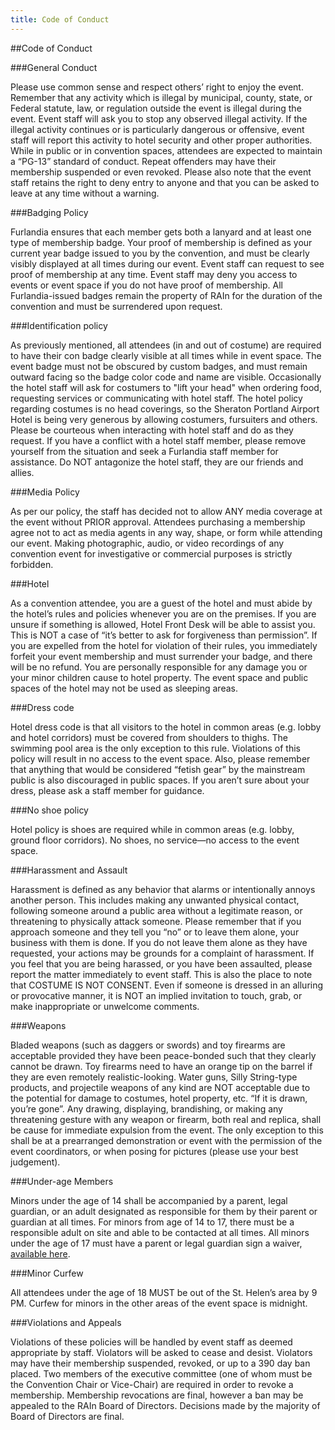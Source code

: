 ```yaml
---
title: Code of Conduct
---
```


##Code of Conduct

###General Conduct

Please use common sense and respect others’ right to enjoy the event. Remember that any activity 
which is illegal by municipal, county, state, or Federal statute, law, or regulation outside the 
event is illegal during the event. Event staff will ask you to stop any observed illegal activity. 
If the illegal activity continues or is particularly dangerous or offensive, event staff will report 
this activity to hotel security and other proper authorities. While in public or in convention spaces, 
attendees are expected to maintain a “PG-13” standard of conduct. Repeat offenders may have their 
membership suspended or even revoked. Please also note that the event staff retains the right to deny 
entry to anyone and that you can be asked to leave at any time without a warning.

###Badging Policy

Furlandia ensures that each member gets both a lanyard and at least one type of membership badge. 
Your proof of membership is defined as your current year badge issued to you by the convention, and 
must be clearly visibly displayed at all times during our event. Event staff can request to see proof 
of membership at any time. Event staff may deny you access to events or event space if you do not have 
proof of membership. All Furlandia-issued badges remain the property of RAIn for the duration of the 
convention and must be surrendered upon request.

###Identification policy

As previously mentioned, all attendees (in and out of costume) are required to have their con badge 
clearly visible at all times while in event space. The event badge must not be obscured by custom badges, 
and must remain outward facing so the badge color code and name are visible.
Occasionally the hotel staff will ask for costumers to "lift your head" when ordering food, requesting 
services or communicating with hotel staff. The hotel policy regarding costumes is no head coverings, 
so the Sheraton Portland Airport Hotel is being very generous by allowing costumers, fursuiters and others. 
Please be courteous when interacting with hotel staff and do as they request. If you have a conflict with a 
hotel staff member, please remove yourself from the situation and seek a Furlandia staff member for assistance. 
Do NOT antagonize the hotel staff, they are our friends and allies.

###Media Policy

As per our policy, the staff has decided not to allow ANY media coverage at the event without PRIOR approval. 
Attendees purchasing a membership agree not to act as media agents in any way, shape, or form while attending 
our event. Making photographic, audio, or video recordings of any convention event for investigative or 
commercial purposes is strictly forbidden.

###Hotel

As a convention attendee, you are a guest of the hotel and must abide by the hotel’s rules and policies 
whenever you are on the premises. If you are unsure if something is allowed, Hotel Front Desk will be able 
to assist you. This is NOT a case of “it’s better to ask for forgiveness than permission”. If you are 
expelled from the hotel for violation of their rules, you immediately forfeit your event membership and 
must surrender your badge, and there will be no refund. You are personally responsible for any damage you 
or your minor children cause to hotel property. The event space and public spaces of the hotel may not be 
used as sleeping areas.

###Dress code

Hotel dress code is that all visitors to the hotel in common areas (e.g. lobby and hotel corridors) must 
be covered from shoulders to thighs. The swimming pool area is the only exception to this rule. Violations 
of this policy will result in no access to the event space. Also, please remember that anything that would 
be considered “fetish gear” by the mainstream public is also discouraged in public spaces. If you aren’t 
sure about your dress, please ask a staff member for guidance.

###No shoe policy

Hotel policy is shoes are required while in common areas (e.g. lobby, ground floor corridors). No shoes, 
no service—no access to the event space.

###Harassment and Assault

Harassment is defined as any behavior that alarms or intentionally annoys another person. This includes 
making any unwanted physical contact, following someone around a public area without a legitimate reason, 
or threatening to physically attack someone. Please remember that if you approach someone and they tell 
you “no” or to leave them alone, your business with them is done. If you do not leave them alone as they 
have requested, your actions may be grounds for a complaint of harassment. If you feel that you are being 
harassed, or you have been assaulted, please report the matter immediately to event staff. This is also 
the place to note that COSTUME IS NOT CONSENT. Even if someone is dressed in an alluring or provocative 
manner, it is NOT an implied invitation to touch, grab, or make inappropriate or unwelcome comments.

###Weapons

Bladed weapons (such as daggers or swords) and toy firearms are acceptable provided they have been 
peace-bonded such that they clearly cannot be drawn. Toy firearms need to have an orange tip on the 
barrel if they are even remotely realistic-looking. Water guns, Silly String-type products, and 
projectile weapons of any kind are NOT acceptable due to the potential for damage to costumes, hotel 
property, etc. “If it is drawn, you’re gone”. Any drawing, displaying, brandishing, or making any 
threatening gesture with any weapon or firearm, both real and replica, shall be cause for immediate 
expulsion from the event. The only exception to this shall be at a prearranged demonstration or event 
with the permission of the event coordinators, or when posing for pictures (please use your best judgement).

###Under-age Members

Minors under the age of 14 shall be accompanied by a parent, legal guardian, or an adult designated as 
responsible for them by their parent or guardian at all times. For minors from age of 14 to 17, there 
must be a responsible adult on site and able to be contacted at all times. All minors under the age of 
17 must have a parent or legal guardian sign a waiver, <a href="files/FL2017_parent_form.pdf" target="_blank">available here</a>.

###Minor Curfew
 
All attendees under the age of 18 MUST be out of the St. Helen’s area by 9 PM. Curfew for minors in the 
other areas of the event space is midnight.

###Violations and Appeals

Violations of these policies will be handled by event staff as deemed appropriate by staff. Violators 
will be asked to cease and desist. Violators may have their membership suspended, revoked, or up to a 
390 day ban placed. Two members of the executive committee (one of whom must be the Convention Chair or Vice-Chair) 
are required in order to revoke a membership. Membership revocations are final, however a ban may be 
appealed to the RAIn Board of Directors. Decisions made by the majority of Board of Directors are final.
